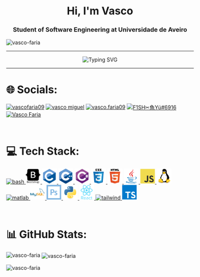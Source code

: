 <h1 align="center">Hi, I'm Vasco</h1>
<h3 align="center">Student of Software Engineering at Universidade de Aveiro</h3>

<p align="left"> <img src="https://komarev.com/ghpvc/?username=vasco-faria&label=Profile%20views&color=0e75b6&style=flat" alt="vasco-faria" /> </p>

<hr/>

<div align="center">
    <img src="https://readme-typing-svg.demolab.com?font=Caprasimo&weight=600&size=40&pause=1000&color=FFCA72&center=true&vCenter=true&width=500&lines=Today+is+the+first+day...;You+become+what+you+believe!!" alt="Typing SVG" />
</div>

<hr>

# 🌐 Socials:
<p align="left">
<a href="https://twitter.com/vascofaria09" target="blank"><img align="center" src="https://raw.githubusercontent.com/rahuldkjain/github-profile-readme-generator/master/src/images/icons/Social/twitter.svg" alt="vascofaria09" height="30" width="40" /></a>
<a href="https://fb.com/vasco miguel" target="blank"><img align="center" src="https://raw.githubusercontent.com/rahuldkjain/github-profile-readme-generator/master/src/images/icons/Social/facebook.svg" alt="vasco miguel" height="30" width="40" /></a>
<a href="https://instagram.com/vasco.faria09" target="blank"><img align="center" src="https://raw.githubusercontent.com/rahuldkjain/github-profile-readme-generator/master/src/images/icons/Social/instagram.svg" alt="vasco.faria09" height="30" width="40" /></a>
<a href="https://discord.gg/F1SH✂魚Yú#6916" target="blank"><img align="center" src="https://raw.githubusercontent.com/rahuldkjain/github-profile-readme-generator/master/src/images/icons/Social/discord.svg" alt="F1SH✂魚Yú#6916" height="30" width="40" /></a>
<a href="https://www.linkedin.com/in/vasco-faria-b428a2270/" target="blank"><img align="center" src="https://github.com/gauravghongde/social-icons/blob/master/SVG/Color/LinkedIN.svg" alt="Vasco Faria" height="30" width="40" /></a>
</p>

<br>

# 💻 Tech Stack:
<p align="left" > <a href="https://www.gnu.org/software/bash/" target="_blank" rel="noreferrer"> <img src="https://www.vectorlogo.zone/logos/gnu_bash/gnu_bash-icon.svg" alt="bash" width="40" height="40"/> </a> <a href="https://getbootstrap.com" target="_blank" rel="noreferrer"> <img src="https://raw.githubusercontent.com/devicons/devicon/master/icons/bootstrap/bootstrap-plain-wordmark.svg" alt="bootstrap" width="40" height="40"/> </a> <a href="https://www.cprogramming.com/" target="_blank" rel="noreferrer"> <img src="https://raw.githubusercontent.com/devicons/devicon/master/icons/c/c-original.svg" alt="c" width="40" height="40"/> </a> <a href="https://www.w3schools.com/cpp/" target="_blank" rel="noreferrer"> <img src="https://raw.githubusercontent.com/devicons/devicon/master/icons/cplusplus/cplusplus-original.svg" alt="cplusplus" width="40" height="40"/> </a> <a href="https://www.w3schools.com/cs/" target="_blank" rel="noreferrer"> <img src="https://raw.githubusercontent.com/devicons/devicon/master/icons/csharp/csharp-original.svg" alt="csharp" width="40" height="40"/> </a> <a href="https://www.w3schools.com/css/" target="_blank" rel="noreferrer"> <img src="https://raw.githubusercontent.com/devicons/devicon/master/icons/css3/css3-original-wordmark.svg" alt="css3" width="40" height="40"/> </a> <a href="https://www.w3.org/html/" target="_blank" rel="noreferrer"> <img src="https://raw.githubusercontent.com/devicons/devicon/master/icons/html5/html5-original-wordmark.svg" alt="html5" width="40" height="40"/> </a> <a href="https://www.java.com" target="_blank" rel="noreferrer"> <img src="https://raw.githubusercontent.com/devicons/devicon/master/icons/java/java-original.svg" alt="java" width="40" height="40"/> </a> <a href="https://developer.mozilla.org/en-US/docs/Web/JavaScript" target="_blank" rel="noreferrer"> <img src="https://raw.githubusercontent.com/devicons/devicon/master/icons/javascript/javascript-original.svg" alt="javascript" width="40" height="40"/> </a> <a href="https://www.linux.org/" target="_blank" rel="noreferrer"> <img src="https://raw.githubusercontent.com/devicons/devicon/master/icons/linux/linux-original.svg" alt="linux" width="40" height="40"/> </a> <a href="https://www.mathworks.com/" target="_blank" rel="noreferrer"> <img src="https://upload.wikimedia.org/wikipedia/commons/2/21/Matlab_Logo.png" alt="matlab" width="40" height="40"/> </a> <a href="https://www.mysql.com/" target="_blank" rel="noreferrer"> <img src="https://raw.githubusercontent.com/devicons/devicon/master/icons/mysql/mysql-original-wordmark.svg" alt="mysql" width="40" height="40"/> </a> <a href="https://www.photoshop.com/en" target="_blank" rel="noreferrer"> <img src="https://raw.githubusercontent.com/devicons/devicon/master/icons/photoshop/photoshop-line.svg" alt="photoshop" width="40" height="40"/> </a> <a href="https://www.python.org" target="_blank" rel="noreferrer"> <img src="https://raw.githubusercontent.com/devicons/devicon/master/icons/python/python-original.svg" alt="python" width="40" height="40"/> </a> <a href="https://reactjs.org/" target="_blank" rel="noreferrer"> <img src="https://raw.githubusercontent.com/devicons/devicon/master/icons/react/react-original-wordmark.svg" alt="react" width="40" height="40"/> </a> <a href="https://tailwindcss.com/" target="_blank" rel="noreferrer"> <img src="https://www.vectorlogo.zone/logos/tailwindcss/tailwindcss-icon.svg" alt="tailwind" width="40" height="40"/> </a> <a href="https://www.typescriptlang.org/" target="_blank" rel="noreferrer"> <img src="https://raw.githubusercontent.com/devicons/devicon/master/icons/typescript/typescript-original.svg" alt="typescript" width="40" height="40"/> </a> </p>

<br>

# 📊 GitHub Stats:
<p><img align="left" src="https://github-readme-stats.vercel.app/api/top-langs?username=vasco-faria&show_icons=true&count_private=true&hide_border=true&title_color=1976d2&icon_color=ffa500&text_color=c9d1d9&bg_color=0d1117" alt="vasco-faria"  /></p>

<p>&nbsp;<img align="center" color="black" src="https://github-readme-stats.vercel.app/api?username=vasco-faria&show_icons=true&count_private=true&hide_border=true&title_color=1976d2&icon_color=ffa500&text_color=c9d1d9&bg_color=0d1117" alt="vasco-faria" /></p>

<p><img align="center" src="https://github-readme-streak-stats.herokuapp.com/?user=vasco-faria&show_icons=true&count_private=true&hide_border=true&title_color=8B0000&icon_color=8B0000&text_color=c9d1d9&bg_color=0d1117&theme=transparent" alt="vasco-faria" /></p>

